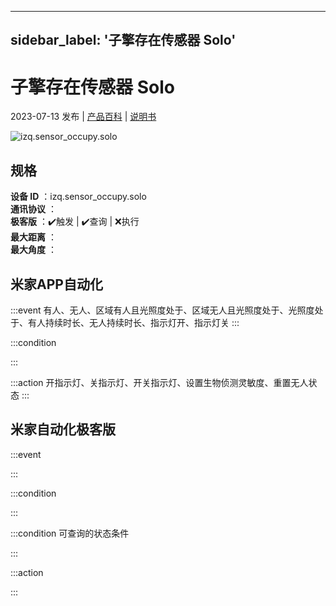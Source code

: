  ---
sidebar_label: '子擎存在传感器 Solo'
---
# 子擎存在传感器 Solo

2023-07-13 发布 | [产品百科](https://home.mi.com/webapp/content/baike/product/index.html?model=izq.sensor_occupy.solo/) | [说明书](https://home.mi.com/views/introduction.html?model=izq.sensor_occupy.solo&region=cn)

![izq.sensor_occupy.solo](https://cdn.cnbj1.fds.api.mi-img.com/iotweb-product-center/b6e5dd979f2b5b2a5b5ef724b623acb5_1685471842854.png?GalaxyAccessKeyId=AKVGLQWBOVIRQ3XLEW&Expires=9223372036854775807&Signature=ujT918LpnaYqtIKfZnv8wc3kLKI=)

## 规格  
> 
**设备 ID** ：izq.sensor_occupy.solo  
**通讯协议** ：  
**极客版**  ：✔️触发 | ✔️查询 | ❌执行  
**最大距离** ：  
**最大角度** ：  

## 米家APP自动化  

:::event
有人、无人、区域有人且光照度处于、区域无人且光照度处于、光照度处于、有人持续时长、无人持续时长、指示灯开、指示灯关
:::

:::condition

:::

:::action
开指示灯、关指示灯、开关指示灯、设置生物侦测灵敏度、重置无人状态
:::

## 米家自动化极客版  

:::event

:::

:::condition

:::

:::condition 可查询的状态条件

:::

:::action

:::

        
